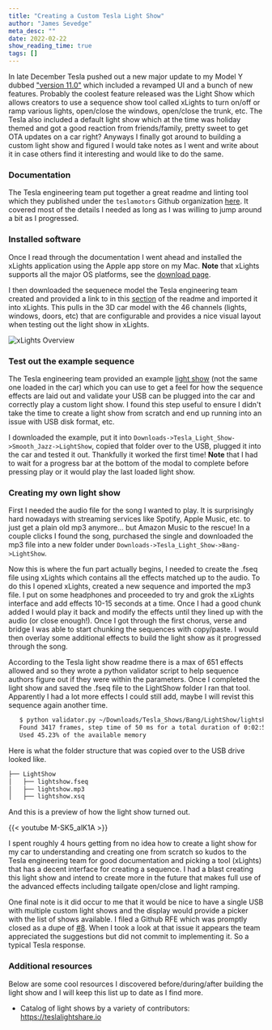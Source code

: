 ```yaml
---
title: "Creating a Custom Tesla Light Show"
author: "James Sevedge"
meta_desc: ""
date: 2022-02-22
show_reading_time: true
tags: []
---
```


In late December Tesla pushed out a new major update to my Model Y dubbed ["version 11.0"](https://www.tesla.com/blog/introducing-software-v11-0) which included a revamped UI and a bunch of new features.  Probably the coolest feature released was the Light Show which allows creators to use a sequence show tool called xLights to turn on/off or ramp various lights, open/close the windows, open/close the trunk, etc.  The Tesla also included a default light show which at the time was holiday themed and got a good reaction from friends/family, pretty sweet to get OTA updates on a car right?  Anyways I finally got around to building a custom light show and figured I would take notes as I went and write about it in case others find it interesting and would like to do the same.

### Documentation

The Tesla engineering team put together a great readme and linting tool which they published under the `teslamotors` Github organization [here](https://github.com/teslamotors/light-show).  It covered most of the details I needed as long as I was willing to jump around a bit as I progressed.

### Installed software

Once I read through the documentation I went ahead and installed the xLights application using the Apple app store on my Mac.  **Note** that xLights supports all the major OS platforms, see the [download page](https://xlights.org/releases/).

I then downloaded the sequenece model the Tesla engineering team created and provided a link to in this [section](https://github.com/teslamotors/light-show#getting-started-with-the-tesla-xlights-project-directory) of the readme and imported it into xLights.  This pulls in the 3D car model with the 46 channels (lights, windows, doors, etc) that are configurable and provides a nice visual layout when testing out the light show in xLights.

![xLights Overview](/x-lights-overview.png)

### Test out the example sequence

The Tesla engineering team provided an example [light show](https://github.com/teslamotors/light-show#opening-the-example-sequence) (not the same one loaded in the car) which you can use to get a feel for how the sequence effects are laid out and validate your USB can be plugged into the car and correctly play a custom light show.  I found this step useful to ensure I didn't take the time to create a light show from scratch and end up running into an issue with USB disk format, etc.

I downloaded the example, put it into `Downloads->Tesla_Light_Show->Smooth_Jazz->LightShow`, copied that folder over to the USB, plugged it into the car and tested it out.  Thankfully it worked the first time!  **Note** that I had to wait for a progress bar at the bottom of the modal to complete before pressing play or it would play the last loaded light show.

### Creating my own light show

First I needed the audio file for the song I wanted to play.  It is surprisingly hard nowadays with streaming services like Spotify, Apple Music, etc. to just get a plain old mp3 anymore... but Amazon Music to the rescue!  In a couple clicks I found the song, purchased the single and downloaded the mp3 file into a new folder under `Downloads->Tesla_Light_Show->Bang->LightShow`.

Now this is where the fun part actually begins, I needed to create the .fseq file using xLights which contains all the effects matched up to the audio.  To do this I opened xLights, created a new sequence and imported the mp3 file.  I put on some headphones and proceeded to try and grok the xLights interface and add effects 10-15 seconds at a time.  Once I had a good chunk added I would play it back and modify the effects until they lined up with the audio (or close enough!).  Once I got through the first chorus, verse and bridge I was able to start chunking the sequences with copy/paste.  I would then overlay some additional effects to build the light show as it progressed through the song.

According to the Tesla light show readme there is a max of 651 effects allowed and so they wrote a python validator script to help sequence authors figure out if they were within the parameters.  Once I completed the light show and saved the .fseq file to the LightShow folder I ran that tool.  Apparently I had a lot more effects I could still add, maybe I will revist this sequence again another time.

```bash
   $ python validator.py ~/Downloads/Tesla_Shows/Bang/LightShow/lightshow.fseq
   Found 3417 frames, step time of 50 ms for a total duration of 0:02:50.850000.
   Used 45.23% of the available memory
```

Here is what the folder structure that was copied over to the USB drive looked like.

```bash
├── LightShow
│   ├── lightshow.fseq
│   ├── lightshow.mp3
│   ├── lightshow.xsq
```

And this is a preview of how the light show turned out.

{{< youtube M-SK5_alK1A >}}

I spent roughly 4 hours getting from no idea how to create a light show for my car to understanding and creating one from scratch so kudos to the Tesla engineering team for good documentation and picking a tool (xLights) that has a decent interface for creating a sequence.  I had a blast creating this light show and intend to create more in the future that makes full use of the advanced effects including tailgate open/close and light ramping.

One final note is it did occur to me that it would be nice to have a single USB with multiple custom light shows and the display would provide a picker with the list of shows available.  I filed a Github RFE which was promptly closed as a dupe of [#8](https://github.com/teslamotors/light-show/issues/8).  When I took a look at that issue it appears the team appreciated the suggestions but did not commit to implementing it.  So a typical Tesla response.

### Additional resources

Below are some cool resources I discovered before/during/after building the light show and I will keep this list up to date as I find more.

- Catalog of light shows by a variety of contributors: https://teslalightshare.io
